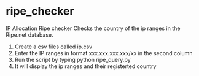 ripe_checker
============

IP Allocation Ripe checker
Checks the country of the ip ranges in the Ripe.net database.

1. Create a csv files called ip.csv
2. Enter the IP ranges in format xxx.xxx.xxx.xxx/xx in the second column
3. Run the script by typing python ripe_query.py 
4. It will display the ip ranges and their registerted country
